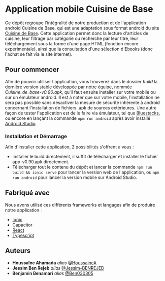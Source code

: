 # Application mobile Cuisine de Base

Ce dépôt regroupe l'intégralité de notre production et de l'application android Cuisine de Base, qui est une adaptation sous format android du site [Cuisine de Base](https://cuisinedebase.com/). Cette application permet donc la lecture d'articles de cuisine, leur filtrage par catégorie ou recherche par leur titre, leur téléchargement sous la forme d'une page HTML (fonction encore expérimentale), ainsi que la consultation d'une sélection d'Ebooks (donc l'achat se fait via le site internet).

## Pour commencer

Afin de pouvoir utiliser l'application, vous trouverez dans le dossier *build* la dernière version stable développée par notre équipe, nommée *Cuisine_de_base-v0.90.apk*, qu'il faut ensuite installer sur votre mobile ou sur un émulateur android. 
Il est à noter que sur votre mobile, l'installation ne sera pas possible sans désactiver la mesure de sécurité inhérente à android concernant l'installation de fichiers .apk de sources extérieures.
Une autre façon de tester l'application est de le faire via émulateur, tel que [Bluestacks](https://www.bluestacks.com/fr/index.html), ou encore en lançant la commande ``npm run android`` après avoir installé [Android Studio](https://developer.android.com/studio?hl=fr).

### Installation et Démarrage

Afin d'installer cette application, 2 possibilités s'offrent à vous :
- Installer le build directement, il suffit de télécharger et installer le fichier app-v0.90.apk directement.
- Télécharger tout le contenu du dépôt et lancer la commande ``npm run build && ionic serve`` pour lancer la version web de l'application, ou ``npm run android`` pour lancer la version mobile sur Android Studio.

## Fabriqué avec

Nous avons utilisé ces différents frameworks et langages afin de produire notre application :

* [Ionic](https://ionicframework.com/) 
* [Capacitor](https://capacitorjs.com/) 
* [React](https://fr.react.dev/)
* [Typescript](https://www.typescriptlang.org/)

## Auteurs

* **Houssaïne Ahamada** _alias_ [@HoussaineA](https://github.com/HoussaineA)
* **Jessim Ben Rejeb** _alias_ [@Jessim-BENREJEB](https://github.com/Jessim-BENREJEB)
* **Benjamin Benamari** _alias_ [@Ben030305](https://github.com/Ben030305)

